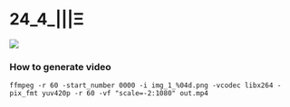 # 24_4_|||Ξ
![](art/art.png)

### How to generate video
```
ffmpeg -r 60 -start_number 0000 -i img_1_%04d.png -vcodec libx264 -pix_fmt yuv420p -r 60 -vf "scale=-2:1080" out.mp4
```
